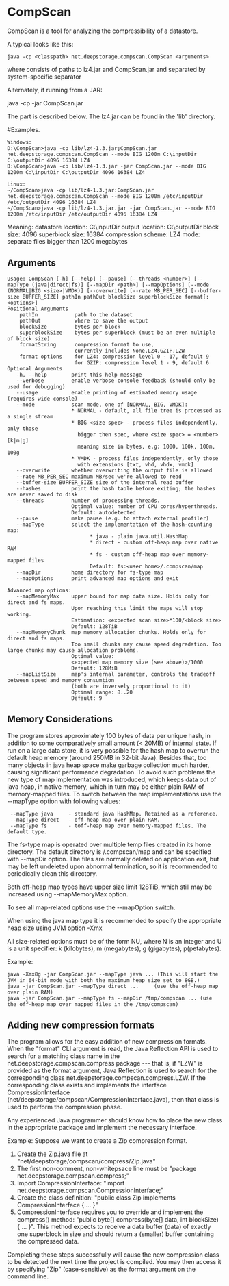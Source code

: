# CompScan

CompScan is a tool for analyzing the compressibility of a datastore.

A typical looks like this:
    
    java -cp <classpath> net.deepstorage.compscan.CompScan <arguments>

where <classpath> consists of paths to lz4.jar and CompScan.jar and separated by system-specific separator

Alternately, if running from a JAR:
   
   java -cp <path to lz4.jar> -jar CompScan.jar <arguments>

The <arguments> part is described below.
The lz4.jar can be found in the 'lib' directory.

#Examples.
```
Windows:
D:\CompScan>java -cp lib/lz4-1.3.jar;CompScan.jar net.deepstorage.compscan.CompScan --mode BIG 1200m C:\inputDir C:\outputDir 4096 16384 LZ4
D:\CompScan>java -cp lib/lz4-1.3.jar -jar CompScan.jar --mode BIG 1200m C:\inputDir C:\outputDir 4096 16384 LZ4

Linux:
~/CompScan>java -cp lib/lz4-1.3.jar:CompScan.jar net.deepstorage.compscan.CompScan --mode BIG 1200m /etc/inputDir /etc/outputDir 4096 16384 LZ4
~/CompScan>java -cp lib/lz4-1.3.jar.jar -jar CompScan.jar --mode BIG 1200m /etc/inputDir /etc/outputDir 4096 16384 LZ4
```
   
Meaning:
datastore location: C:\inputDir
output location: C:\outputDir
block size: 4096
superblock size: 16384
compression scheme: LZ4
mode: separate files bigger than 1200 megabytes

## Arguments
```
Usage: CompScan [-h] [--help] [--pause] [--threads <number>] [--mapType (java|direct|fs)] [--mapDir <path>] [--mapOptions] [--mode (NORMAL|BIG <size>|VMDK)] [--overwrite] [--rate MB_PER_SEC] [--buffer-size BUFFER_SIZE] pathIn pathOut blockSize superblockSize format[:<options>]
Positional Arguments
    pathIn            path to the dataset
    pathOut           where to save the output
    blockSize         bytes per block
    superblockSize    bytes per superblock (must be an even multiple of block size)
    formatString      compression format to use, 
                      currently includes None,LZ4,GZIP,LZW
    format options    for LZ4: compression level 0 - 17, default 9
                      for GZIP: compression level 1 - 9, default 6
Optional Arguments
   -h, --help        print this help message
   --verbose         enable verbose console feedback (should only be used for debugging)
   --usage           enable printing of estimated memory usage (requires wide console)
   --mode            scan mode, one of [NORMAL, BIG, VMDK]:
                     * NORMAL - default, all file tree is processed as a single stream
                     * BIG <size spec> - process files independently, only those
                       bigger then spec, where <size spec> = <number>[k|m|g]
                       meaning size in bytes, e.g: 1000, 100k, 100m, 100g
                     * VMDK - process files independently, only those
                       with extensions [txt, vhd, vhdx, vmdk]
   --overwrite       whether overwriting the output file is allowed
   --rate MB_PER_SEC maximum MB/sec we're allowed to read
   --buffer-size BUFFER_SIZE size of the internal read buffer
   --hashes          print the hash table before exiting; the hashes are never saved to disk
   --threads         number of processing threads.
                     Optimal value: number of CPU cores/hyperthreads.
                     Default: autodetected
   --pause           make pause (e.g. to attach external profiler)
   --mapType         select the implementation of the hash-counting map:
                           * java - plain java.util.HashMap
                           * direct - custom off-heap map over native RAM
                           * fs - custom off-heap map over memory-mapped files
                           Default: fs:<user home>/.compscan/map
   --mapDir          home directory for fs-type map
   --mapOptions      print advanced map options and exit

Advanced map options:
   --mapMemoryMax    upper bound for map data size. Holds only for direct and fs maps. 
                     Upon reaching this limit the maps will stop working.
                     Estimation: <expected scan size>*100/<block size>
                     Default: 128TiB
   --mapMemoryChunk  map memory allocation chunks. Holds only for direct and fs maps.
                     Too small chunks may cause speed degradation. Too large chunks may cause allocation problems.
                     Optimal value:
                     <expected map memory size (see above)>/1000
                     Default: 128MiB
   --mapListSize     map's internal parameter, controls the tradeoff between speed and memory consumtion
                     (both are inversely proportional to it)
                     Optimal range: 8..20
                     Default: 9
```



## Memory Considerations

The program stores approximately 100 bytes of data per unique hash, in addition to some comparatively  small amount (< 20MB) of internal state. If run on a large data store, it is very possible for the hash map to overrun the default heap memory (around 250MB in 32-bit Java). Besides that, too many objects in java heap space make garbage collection much harder, causing significant performance degradation. 
To avoid such problems the new type of map implementation was introduced, which keeps data out of java heap, in native memory, which in turn may be either plain RAM of memory-mapped files.
To switch between the map implementations use the --mapType option with following values:
```
 --mapType java     - standard java HashMap. Retained as a reference.  
 --mapType direct   - off-heap map over plain RAM.   
 --mapType fs       - toff-heap map over memory-mapped files. The default type.  
```

The fs-type map is operated over multiple temp files created in its home directory. The default directory is <user home>/.compscan/map and can be specified with --mapDir option. The files are normally deleted on application exit, but may be left undeleted upon abnormal termination, so it is recommended to periodically clean this directory.

Both off-heap map types have upper size limit 128TiB, which still may be increased using --mapMemoryMax option.

To see all map-related options use the --mapOption switch.

When using the java map type it is recommended to specify the appropriate heap size using JVM option -Xmx<size>

All size-related options must be of the form NU, where N is an integer and U is a unit specifier: k (kilobytes), m (megabytes), g (gigabytes), p(petabytes).



Example:
```
java -Xmx8g -jar CompScan.jar --mapType java ... (This will start the JVM in 64-bit mode with both the maximum heap size set to 8GB.)
java -jar CompScan.jar --mapType direct ...     (use the off-heap map over plain RAM)
java -jar CompScan.jar --mapType fs --mapDir /tmp/compscan ... (use the off-heap map over mapped files in the /tmp/compscan)
```


## Adding new compression formats

The program allows for the easy addition of new compression formats. When the "format" CLI argument is read, the Java Reflection API is used to search for a matching class name in the net.deepstorage.compscan.compress package --- that is, if "LZW" is provided as the format argument, Java Reflection is used to search for the corresponding class net.deepstorage.compscan.compress.LZW. If the corresponding class exists and implements the interface CompressionInterface (net/deepstorage/compscan/CompressionInterface.java), then that class is used to perform the compression phase.

Any experienced Java programmer should know how to place the new class in the appropriate package and implement the necessary interface.

Example:
Suppose we want to create a Zip compression format.
1. Create the Zip.java file at "net/deepstorage/compscan/compress/Zip.java"
2. The first non-comment, non-whitepsace line must be "package net.deepstorage.compscan.compress;"
3. Import CompressionInterface: "import net.deepstorage.compscan.CompressionInterface;"
4. Create the class definition: "public class Zip implements CompressionInterface { ... }"
5. CompressionInterface requires you to override and implement the compress() method: "public byte[] compress(byte[] data, int blockSize) { ... }". This method expects to receive a data buffer (data) of exactly one superblock in size and should return a (smaller) buffer containing the compressed data.

Completing these steps successfully will cause the new compression class to be detected the next time the project is compiled. You may then access it by specifying "Zip" (case-sensitive) as the format argument on the command line.
